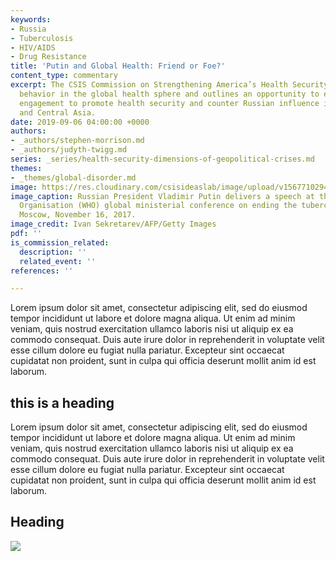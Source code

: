 ```yaml
---
keywords:
- Russia
- Tuberculosis
- HIV/AIDS
- Drug Resistance
title: 'Putin and Global Health: Friend or Foe?'
content_type: commentary
excerpt: The CSIS Commission on Strengthening America’s Health Security examines Russian
  behavior in the global health sphere and outlines an opportunity to expand U.S.
  engagement to promote health security and counter Russian influence in Eastern Europe
  and Central Asia.
date: 2019-09-06 04:00:00 +0000
authors:
- _authors/stephen-morrison.md
- _authors/judyth-twigg.md
series: _series/health-security-dimensions-of-geopolitical-crises.md
themes:
- _themes/global-disorder.md
image: https://res.cloudinary.com/csisideaslab/image/upload/v1567710294/health-commission/russia-politics-health-putin_on0fdv.jpg
image_caption: Russian President Vladimir Putin delivers a speech at the World Health
  Organisation (WHO) global ministerial conference on ending the tuberculosis epidemic,
  Moscow, November 16, 2017.
image_credit: Ivan Sekretarev/AFP/Getty Images
pdf: ''
is_commission_related:
  description: ''
  related_event: ''
references: ''

---
```

Lorem ipsum dolor sit amet, consectetur adipiscing elit, sed do eiusmod tempor incididunt ut labore et dolore magna aliqua. Ut enim ad minim veniam, quis nostrud exercitation ullamco laboris nisi ut aliquip ex ea commodo consequat. Duis aute irure dolor in reprehenderit in voluptate velit esse cillum dolore eu fugiat nulla pariatur. Excepteur sint occaecat cupidatat non proident, sunt in culpa qui officia deserunt mollit anim id est laborum.

## this is a heading

Lorem ipsum dolor sit amet, consectetur adipiscing elit, sed do eiusmod tempor incididunt ut labore et dolore magna aliqua. Ut enim ad minim veniam, quis nostrud exercitation ullamco laboris nisi ut aliquip ex ea commodo consequat. Duis aute irure dolor in reprehenderit in voluptate velit esse cillum dolore eu fugiat nulla pariatur. Excepteur sint occaecat cupidatat non proident, sunt in culpa qui officia deserunt mollit anim id est laborum.

## Heading

![](https://res.cloudinary.com/csisideaslab/image/upload/v1537914287/health-commission/180817_Aids_Conference.jpg)